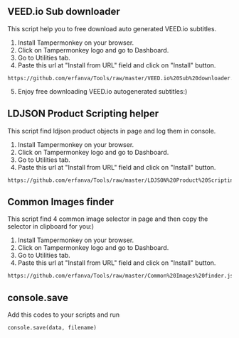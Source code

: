 ## VEED.io Sub downloader
This script help you to free download auto generated VEED.io subtitles.
1) Install Tampermonkey on your browser.
2) Click on Tampermonkey logo and go to Dashboard.
3) Go to Utilities tab.
4) Paste this url at "Install from URL" field and click on "Install" button.
```
https://github.com/erfanva/Tools/raw/master/VEED.io%20Sub%20downloader.js
```
5) Enjoy free downloading VEED.io autogenerated subtitles:)
## LDJSON Product Scripting helper
This script find ldjson product objects in page and log them in console.
1) Install Tampermonkey on your browser.
2) Click on Tampermonkey logo and go to Dashboard.
3) Go to Utilities tab.
4) Paste this url at "Install from URL" field and click on "Install" button.
```
https://github.com/erfanva/Tools/raw/master/LDJSON%20Product%20Scripting%20helper
```
## Common Images finder
This script find 4 common image selector in page and then copy the selector in clipboard for you:)
1) Install Tampermonkey on your browser.
2) Click on Tampermonkey logo and go to Dashboard.
3) Go to Utilities tab.
4) Paste this url at "Install from URL" field and click on "Install" button.
```
https://github.com/erfanva/Tools/raw/master/Common%20Images%20finder.js
```
## console.save
Add this codes to your scripts and run
```
console.save(data, filename)
```

